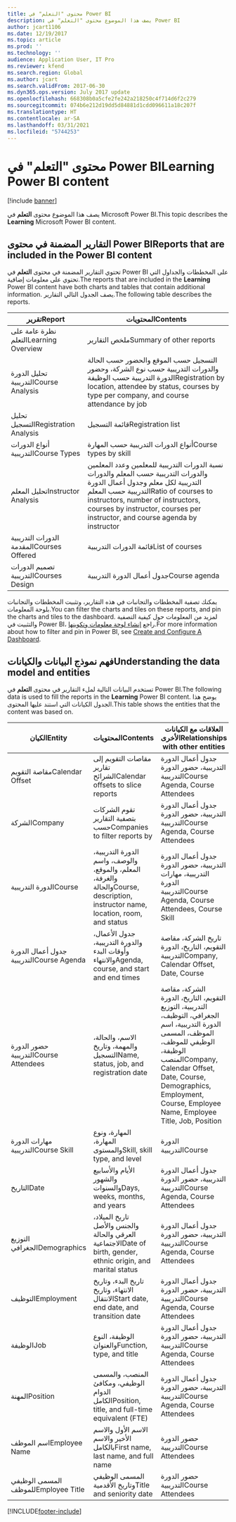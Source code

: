 ```yaml
---
title: محتوى "التعلم" في Power BI
description: يصف هذا الموضوع محتوى "التعلم" في Power BI
author: jcart1106
ms.date: 12/19/2017
ms.topic: article
ms.prod: ''
ms.technology: ''
audience: Application User, IT Pro
ms.reviewer: kfend
ms.search.region: Global
ms.author: jcart
ms.search.validFrom: 2017-06-30
ms.dyn365.ops.version: July 2017 update
ms.openlocfilehash: 668308b0a5cfe2fe242a218250c4f714d6f2c279
ms.sourcegitcommit: 074b6e212d19dd5d84881d1cdd096611a18c207f
ms.translationtype: HT
ms.contentlocale: ar-SA
ms.lasthandoff: 03/31/2021
ms.locfileid: "5744253"
---
```

# <a name="learning-power-bi-content"></a><span data-ttu-id="eaae4-103">محتوى "التعلم" في Power BI</span><span class="sxs-lookup"><span data-stu-id="eaae4-103">Learning Power BI content</span></span>

[!include [banner](../includes/banner.md)]

<span data-ttu-id="eaae4-104">يصف هذا الموضوع محتوى **التعلم** في Microsoft Power BI.</span><span class="sxs-lookup"><span data-stu-id="eaae4-104">This topic describes the **Learning** Microsoft Power BI content.</span></span>

## <a name="reports-that-are-included-in-the-power-bi-content"></a><span data-ttu-id="eaae4-105">التقارير المضمنة في محتوى Power BI</span><span class="sxs-lookup"><span data-stu-id="eaae4-105">Reports that are included in the Power BI content</span></span>

<span data-ttu-id="eaae4-106">تحتوي التقارير المضمنة في محتوى **التعلم** في Power BI على المخططات والجداول التي تحتوي على معلومات إضافية.</span><span class="sxs-lookup"><span data-stu-id="eaae4-106">The reports that are included in the **Learning** Power BI content have both charts and tables that contain additional information.</span></span> <span data-ttu-id="eaae4-107">يصف الجدول التالي التقارير.</span><span class="sxs-lookup"><span data-stu-id="eaae4-107">The following table describes the reports.</span></span>

| <span data-ttu-id="eaae4-108">تقرير</span><span class="sxs-lookup"><span data-stu-id="eaae4-108">Report</span></span>                | <span data-ttu-id="eaae4-109">المحتويات</span><span class="sxs-lookup"><span data-stu-id="eaae4-109">Contents</span></span> |
|-----------------------|----------|
| <span data-ttu-id="eaae4-110">نظرة عامة على التعلم</span><span class="sxs-lookup"><span data-stu-id="eaae4-110">Learning Overview</span></span>     | <span data-ttu-id="eaae4-111">ملخص التقارير</span><span class="sxs-lookup"><span data-stu-id="eaae4-111">Summary of other reports</span></span> |
| <span data-ttu-id="eaae4-112">تحليل الدورة التدريبية</span><span class="sxs-lookup"><span data-stu-id="eaae4-112">Course Analysis</span></span>       | <span data-ttu-id="eaae4-113">التسجيل حسب الموقع والحضور حسب الحالة والدورات التدريبية حسب نوع الشركة، وحضور الدورة التدريبية حسب الوظيفة</span><span class="sxs-lookup"><span data-stu-id="eaae4-113">Registration by location, attendee by status, courses by type per company, and course attendance by job</span></span> |
| <span data-ttu-id="eaae4-114">تحليل التسجيل</span><span class="sxs-lookup"><span data-stu-id="eaae4-114">Registration Analysis</span></span> | <span data-ttu-id="eaae4-115">قائمة التسجيل</span><span class="sxs-lookup"><span data-stu-id="eaae4-115">Registration list</span></span> |
| <span data-ttu-id="eaae4-116">أنواع الدورات التدريبية</span><span class="sxs-lookup"><span data-stu-id="eaae4-116">Course Types</span></span>          | <span data-ttu-id="eaae4-117">أنواع الدورات التدريبية حسب المهارة</span><span class="sxs-lookup"><span data-stu-id="eaae4-117">Course types by skill</span></span> |
| <span data-ttu-id="eaae4-118">تحليل المعلم‬</span><span class="sxs-lookup"><span data-stu-id="eaae4-118">Instructor Analysis</span></span>   | <span data-ttu-id="eaae4-119">نسبة الدورات التدريبية للمعلمين وعدد المعلمين والدورات التدريبية حسب المعلم والدورات التدريبية لكل معلم وجدول أعمال الدورة التدريبية حسب المعلم</span><span class="sxs-lookup"><span data-stu-id="eaae4-119">Ratio of courses to instructors, number of instructors, courses by instructor, courses per instructor, and course agenda by instructor</span></span> |
| <span data-ttu-id="eaae4-120">الدورات التدريبية المقدمة</span><span class="sxs-lookup"><span data-stu-id="eaae4-120">Courses Offered</span></span>       | <span data-ttu-id="eaae4-121">قائمة الدورات التدريبية</span><span class="sxs-lookup"><span data-stu-id="eaae4-121">List of courses</span></span> |
| <span data-ttu-id="eaae4-122">تصميم الدورات التدريبية</span><span class="sxs-lookup"><span data-stu-id="eaae4-122">Courses Design</span></span>        | <span data-ttu-id="eaae4-123">جدول أعمال الدورة التدريبية</span><span class="sxs-lookup"><span data-stu-id="eaae4-123">Course agenda</span></span> |

<span data-ttu-id="eaae4-124">يمكنك تصفية المخططات والتجانبات في هذه التقارير، وتثبيت المخططات والتجانبات بلوحة المعلومات.</span><span class="sxs-lookup"><span data-stu-id="eaae4-124">You can filter the charts and tiles on these reports, and pin the charts and tiles to the dashboard.</span></span> <span data-ttu-id="eaae4-125">لمزيد من المعلومات حول كيفية التصفية والتثبيت في Power BI، راجع [إنشاء لوحة معلومات وتكوينها](https://powerbi.microsoft.com/guided-learning/powerbi-learning-4-2-create-configure-dashboards).</span><span class="sxs-lookup"><span data-stu-id="eaae4-125">For more information about how to filter and pin in Power BI, see [Create and Configure A Dashboard](https://powerbi.microsoft.com/guided-learning/powerbi-learning-4-2-create-configure-dashboards).</span></span>

## <a name="understanding-the-data-model-and-entities"></a><span data-ttu-id="eaae4-126">فهم نموذج البيانات والكيانات</span><span class="sxs-lookup"><span data-stu-id="eaae4-126">Understanding the data model and entities</span></span>

<span data-ttu-id="eaae4-127">تستخدم البيانات التالية لملء التقارير في محتوى **التعلم** في Power BI.</span><span class="sxs-lookup"><span data-stu-id="eaae4-127">The following data is used to fill the reports in the **Learning** Power BI content.</span></span> <span data-ttu-id="eaae4-128">يوضح هذا الجدول الكيانات التي استند عليها المحتوى.</span><span class="sxs-lookup"><span data-stu-id="eaae4-128">This table shows the entities that the content was based on.</span></span>

| <span data-ttu-id="eaae4-129">الكيان</span><span class="sxs-lookup"><span data-stu-id="eaae4-129">Entity</span></span>           | <span data-ttu-id="eaae4-130">المحتويات</span><span class="sxs-lookup"><span data-stu-id="eaae4-130">Contents</span></span>                                                         | <span data-ttu-id="eaae4-131">العلاقات مع الكيانات الأخرى</span><span class="sxs-lookup"><span data-stu-id="eaae4-131">Relationships with other entities</span></span> |
|------------------|------------------------------------------------------------------|-----------------------------------|
| <span data-ttu-id="eaae4-132">مقاصة التقويم</span><span class="sxs-lookup"><span data-stu-id="eaae4-132">Calendar Offset</span></span>  | <span data-ttu-id="eaae4-133">مقاصات التقويم إلى تقارير الشرائح</span><span class="sxs-lookup"><span data-stu-id="eaae4-133">Calendar offsets to slice reports</span></span>                                | <span data-ttu-id="eaae4-134">جدول أعمال الدورة التدريبية، حضور الدورة التدريبية</span><span class="sxs-lookup"><span data-stu-id="eaae4-134">Course Agenda, Course Attendees</span></span> |
| <span data-ttu-id="eaae4-135">الشركة</span><span class="sxs-lookup"><span data-stu-id="eaae4-135">Company</span></span>          | <span data-ttu-id="eaae4-136">تقوم الشركات بتصفية التقارير حسب</span><span class="sxs-lookup"><span data-stu-id="eaae4-136">Companies to filter reports by</span></span>                                   | <span data-ttu-id="eaae4-137">جدول أعمال الدورة التدريبية، حضور الدورة التدريبية</span><span class="sxs-lookup"><span data-stu-id="eaae4-137">Course Agenda, Course Attendees</span></span> |
| <span data-ttu-id="eaae4-138">الدورة التدريبية</span><span class="sxs-lookup"><span data-stu-id="eaae4-138">Course</span></span>           | <span data-ttu-id="eaae4-139">الدورة التدريبية، والوصف، واسم المعلم، والموقع، والغرفة، والحالة</span><span class="sxs-lookup"><span data-stu-id="eaae4-139">Course, description, instructor name, location, room, and status</span></span> | <span data-ttu-id="eaae4-140">جدول أعمال الدورة التدريبية، حضور الدورة التدريبية، مهارات الدورة التدريبية</span><span class="sxs-lookup"><span data-stu-id="eaae4-140">Course Agenda, Course Attendees, Course Skill</span></span> |
| <span data-ttu-id="eaae4-141">جدول أعمال الدورة التدريبية</span><span class="sxs-lookup"><span data-stu-id="eaae4-141">Course Agenda</span></span>    | <span data-ttu-id="eaae4-142">جدول الأعمال، والدورة التدريبية، وأوقات البدء والانتهاء</span><span class="sxs-lookup"><span data-stu-id="eaae4-142">Agenda, course, and start and end times</span></span>                          | <span data-ttu-id="eaae4-143">تاريخ الشركة، مقاصة التقويم، التاريخ، الدورة التدريبية</span><span class="sxs-lookup"><span data-stu-id="eaae4-143">Company, Calendar Offset, Date, Course</span></span> |
| <span data-ttu-id="eaae4-144">حضور الدورة التدريبية</span><span class="sxs-lookup"><span data-stu-id="eaae4-144">Course Attendees</span></span> | <span data-ttu-id="eaae4-145">الاسم، والحالة، والمهمة، وتاريخ التسجيل</span><span class="sxs-lookup"><span data-stu-id="eaae4-145">Name, status, job, and registration date</span></span>                         | <span data-ttu-id="eaae4-146">الشركة، مقاصة التقويم، التاريخ، الدورة التدريبية، التوزيع الجغرافي، التوظيف، الدورة التدريبية، اسم الموظف، المسمى الوظيفي للموظف، الوظيفة، المنصب</span><span class="sxs-lookup"><span data-stu-id="eaae4-146">Company, Calendar Offset, Date, Course, Demographics, Employment, Course, Employee Name, Employee Title, Job, Position</span></span> |
| <span data-ttu-id="eaae4-147">مهارات الدورة التدريبية</span><span class="sxs-lookup"><span data-stu-id="eaae4-147">Course Skill</span></span>     | <span data-ttu-id="eaae4-148">المهارة، ونوع المهارة، والمستوى</span><span class="sxs-lookup"><span data-stu-id="eaae4-148">Skill, skill type, and level</span></span>                                     | <span data-ttu-id="eaae4-149">الدورة التدريبية</span><span class="sxs-lookup"><span data-stu-id="eaae4-149">Course</span></span> |
| <span data-ttu-id="eaae4-150">التاريخ</span><span class="sxs-lookup"><span data-stu-id="eaae4-150">Date</span></span>             | <span data-ttu-id="eaae4-151">الأيام والأسابيع والشهور والسنوات</span><span class="sxs-lookup"><span data-stu-id="eaae4-151">Days, weeks, months, and years</span></span>                                   | <span data-ttu-id="eaae4-152">جدول أعمال الدورة التدريبية، حضور الدورة التدريبية</span><span class="sxs-lookup"><span data-stu-id="eaae4-152">Course Agenda, Course Attendees</span></span> |
| <span data-ttu-id="eaae4-153">التوزيع الجغرافي</span><span class="sxs-lookup"><span data-stu-id="eaae4-153">Demographics</span></span>     | <span data-ttu-id="eaae4-154">تاريخ الميلاد، والجنس والأصل العرقي والحالة الاجتماعية</span><span class="sxs-lookup"><span data-stu-id="eaae4-154">Date of birth, gender, ethnic origin, and marital status</span></span>         | <span data-ttu-id="eaae4-155">جدول أعمال الدورة التدريبية، حضور الدورة التدريبية</span><span class="sxs-lookup"><span data-stu-id="eaae4-155">Course Agenda, Course Attendees</span></span> |
| <span data-ttu-id="eaae4-156">التوظيف</span><span class="sxs-lookup"><span data-stu-id="eaae4-156">Employment</span></span>       | <span data-ttu-id="eaae4-157">تاريخ البدء، وتاريخ الانتهاء، وتاريخ الانتقال</span><span class="sxs-lookup"><span data-stu-id="eaae4-157">Start date, end date, and transition date</span></span>                        | <span data-ttu-id="eaae4-158">جدول أعمال الدورة التدريبية، حضور الدورة التدريبية</span><span class="sxs-lookup"><span data-stu-id="eaae4-158">Course Agenda, Course Attendees</span></span> |
| <span data-ttu-id="eaae4-159">الوظيفة</span><span class="sxs-lookup"><span data-stu-id="eaae4-159">Job</span></span>              | <span data-ttu-id="eaae4-160">الوظيفة، النوع والعنوان</span><span class="sxs-lookup"><span data-stu-id="eaae4-160">Function, type, and title</span></span>                                        | <span data-ttu-id="eaae4-161">جدول أعمال الدورة التدريبية، حضور الدورة التدريبية</span><span class="sxs-lookup"><span data-stu-id="eaae4-161">Course Agenda, Course Attendees</span></span> |
| <span data-ttu-id="eaae4-162">المهنة</span><span class="sxs-lookup"><span data-stu-id="eaae4-162">Position</span></span>         | <span data-ttu-id="eaae4-163">المنصب، والمسمى الوظيفي، ومكافئ الدوام الكامل‬</span><span class="sxs-lookup"><span data-stu-id="eaae4-163">Position, title, and full-time equivalent (FTE)</span></span>                  | <span data-ttu-id="eaae4-164">جدول أعمال الدورة التدريبية، حضور الدورة التدريبية</span><span class="sxs-lookup"><span data-stu-id="eaae4-164">Course Agenda, Course Attendees</span></span> |
| <span data-ttu-id="eaae4-165">اسم الموظف</span><span class="sxs-lookup"><span data-stu-id="eaae4-165">Employee Name</span></span>    | <span data-ttu-id="eaae4-166">الاسم الأول والاسم الأخير والاسم بالكامل</span><span class="sxs-lookup"><span data-stu-id="eaae4-166">First name, last name, and full name</span></span>                             | <span data-ttu-id="eaae4-167">حضور الدورة التدريبية</span><span class="sxs-lookup"><span data-stu-id="eaae4-167">Course Attendees</span></span> |
| <span data-ttu-id="eaae4-168">المسمى الوظيفي للموظف</span><span class="sxs-lookup"><span data-stu-id="eaae4-168">Employee Title</span></span>   | <span data-ttu-id="eaae4-169">المسمى الوظيفي وتاريخ الأقدمية</span><span class="sxs-lookup"><span data-stu-id="eaae4-169">Title and seniority date</span></span>                                         | <span data-ttu-id="eaae4-170">حضور الدورة التدريبية</span><span class="sxs-lookup"><span data-stu-id="eaae4-170">Course Attendees</span></span> |


[!INCLUDE[footer-include](../../../includes/footer-banner.md)]